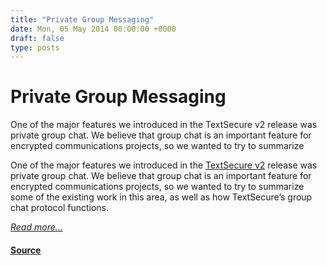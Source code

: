 ```yaml
---
title: "Private Group Messaging"
date: Mon, 05 May 2014 00:00:00 +0000
draft: false
type: posts
---
```

# Private Group Messaging





 One of the major features we introduced in the TextSecure v2 release was private group chat. We believe that group chat is an important feature for encrypted communications projects, so we wanted to try to summarize

One of the major features we introduced in the [TextSecure v2](/blog/the-new-textsecure/) release was private group chat. We believe that group chat is an important feature for encrypted communications projects, so we wanted to try to summarize some of the existing work in this area, as well as how TextSecure’s group chat protocol functions.

[_Read more..._](https://signal.org/blog/private-groups/)

#### [Source](https://signal.org/blog/private-groups/)

